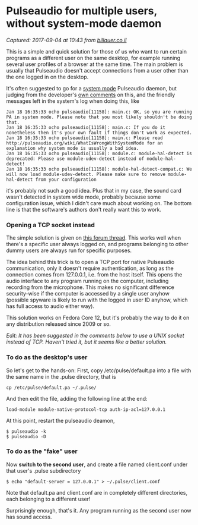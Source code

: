 # Pulseaudio for multiple users, without system-mode daemon

_Captured: 2017-09-04 at 10:43 from [billauer.co.il](http://billauer.co.il/blog/2014/01/pa-multiple-users/)_

This is a simple and quick solution for those of us who want to run certain programs as a different user on the same desktop, for example running several user profiles of a browser at the same time. The main problem is usually that Pulseaudio doesn't accept connections from a user other than the one logged in on the desktop.

It's often suggested to go for a [system mode](http://www.freedesktop.org/wiki/Software/PulseAudio/Documentation/User/SystemWide/) Pulseaudio daemon, but judging from the developer's [own comments](http://www.freedesktop.org/wiki/Software/PulseAudio/Documentation/User/WhatIsWrongWithSystemWide/) on this, and the friendly messages left in the system's log when doing this, like
    
    
    Jan 18 16:35:33 ocho pulseaudio[11158]: main.c: OK, so you are running PA in system mode. Please note that you most likely shouldn't be doing that.
    Jan 18 16:35:33 ocho pulseaudio[11158]: main.c: If you do it nonetheless then it's your own fault if things don't work as expected.
    Jan 18 16:35:33 ocho pulseaudio[11158]: main.c: Please read http://pulseaudio.org/wiki/WhatIsWrongWithSystemMode for an explanation why system mode is usually a bad idea.
    Jan 18 16:35:33 ocho pulseaudio[11158]: module.c: module-hal-detect is deprecated: Please use module-udev-detect instead of module-hal-detect!
    Jan 18 16:35:33 ocho pulseaudio[11158]: module-hal-detect-compat.c: We will now load module-udev-detect. Please make sure to remove module-hal-detect from your configuration

it's probably not such a good idea. Plus that in my case, the sound card wasn't detected in system wide mode, probably because some configuration issue, which I didn't care much about working on. The bottom line is that the software's authors don't really want this to work.

### Opening a TCP socket instead

The simple solution is given on [this forum thread](http://forums.fedoraforum.org/showthread.php?t=190954). This works well when there's a specific user always logged on, and programs belonging to other dummy users are always run for specific purposes.

The idea behind this trick is to open a TCP port for native Pulseaudio communication, only it doesn't require authentication, as long as the connection comes from 127.0.0.1, i.e. from the host itself. This opens the audio interface to any program running on the computer, including recording from the microphone. This makes no significant difference security-wise if the computer is accessed by a single user anyhow (possible spyware is likely to run with the logged in user ID anyhow, which has full access to audio either way).

This solution works on Fedora Core 12, but it's probably the way to do it on any distribution released since 2009 or so.

_Edit: It has been suggested in the comments below to use a UNIX socket instead of TCP. Haven't tried it, but it seems like a better solution._

### To do as the desktop's user

So let's get to the hands-on: First, copy /etc/pulse/default.pa into a file with the same name in the .pulse directory, that is
    
    
    cp /etc/pulse/default.pa ~/.pulse/

And then edit the file, adding the following line at the end:
    
    
    load-module module-native-protocol-tcp auth-ip-acl=127.0.0.1

At this point, restart the pulseaudio deamon,
    
    
    $ pulseaudio -k
    $ pulseaudio -D

### To do as the "fake" user

Now **switch to the second user**, and create a file named client.conf under that user's .pulse subdirectory
    
    
    $ echo "default-server = 127.0.0.1" > ~/.pulse/client.conf

Note that default.pa and client.conf are in completely different directories, each belonging to a different user!

Surprisingly enough, that's it. Any program running as the second user now has sound access.
